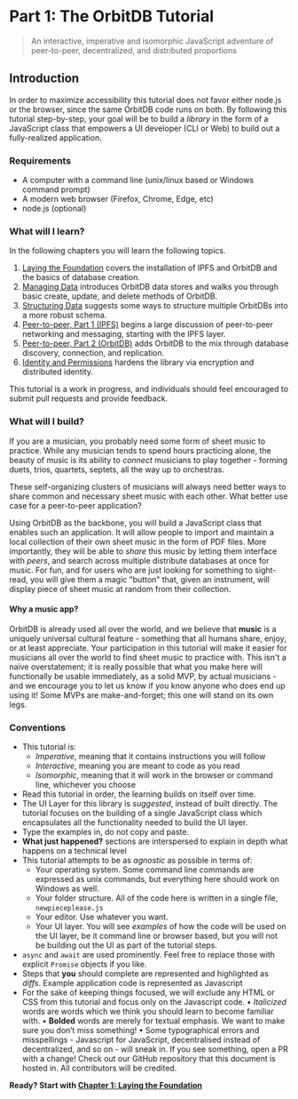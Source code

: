 # Part 1: The OrbitDB Tutorial

> An interactive, imperative and isomorphic JavaScript adventure of peer-to-peer, decentralized, and distributed proportions

## Introduction

In order to maximize accessibility this tutorial does not favor either node.js or the browser, since the same OrbitDB code runs on both. By following this tutorial step-by-step, your goal will be to build a _library_ in the form of a JavaScript class that empowers a UI developer (CLI or Web) to build out a fully-realized application.

### Requirements

* A computer with a command line (unix/linux based or Windows command prompt)
* A modern web browser (Firefox, Chrome, Edge, etc)
* node.js (optional)

### What will I learn?

In the following chapters you will learn the following topics.

1. [Laying the Foundation](./01_Tutorial/01_Basics.md) covers the installation of IPFS and OrbitDB and the basics of database creation.
2. [Managing Data](./01_Tutorial/02_Managing_Data.md) introduces OrbitDB data stores and walks you through basic create, update, and delete methods of OrbitDB.
3. [Structuring Data](./01_Tutorial/03_Structuring_Data.md) suggests some ways to structure multiple OrbitDBs into a more robust schema.
4. [Peer-to-peer, Part 1 (IPFS)](./01_Tutorial/04_P2P_Part_1.md) begins a large discussion of peer-to-peer networking and messaging, starting with the IPFS layer.
5. [Peer-to-peer, Part 2 (OrbitDB)](./01_Tutorial/04_P2P_Part_2.md) adds OrbitDB to the mix through database discovery, connection, and replication.
6. [Identity and Permissions](./01_Tutorial/06_Identity_Permission.md) hardens the library via encryption and distributed identity.

This tutorial is a work in progress, and individuals should feel encouraged to submit pull requests and provide feedback.

### What will I build?

If you are a musician, you probably need some form of sheet music to practice. While any musician tends to spend hours practicing alone, the beauty of music is its ability to _connect_ musicians to play together - forming duets, trios, quartets, septets, all the way up to orchestras.

These self-organizing clusters of musicians will always need better ways to share common and necessary sheet music with each other. What better use case for a peer-to-peer application?

Using OrbitDB as the backbone, you will build a JavaScript class that enables such an application. It will allow people to import and maintain a local collection of their own sheet music in the form of PDF files. More importantly, they will be able to _share_ this music by letting them interface with _peers_, and search across multiple distribute databases at once for music. For fun, and for users who are just looking for something to sight-read, you will give them a magic "button" that, given an instrument, will display piece of sheet music at random from their collection.

#### Why a music app?

OrbitDB is already used all over the world, and we believe that **music** is a uniquely universal cultural feature - something that all humans share, enjoy, or at least appreciate. Your participation in this tutorial will make it easier for musicians all over the world to find sheet music to practice with. This isn't a naïve overstatement; it is really possible that what you make here will functionally be usable immediately, as a solid MVP, by actual musicians - and we encourage you to let us know if you know anyone who does end up using it! Some MVPs are make-and-forget; this one will stand on its own legs.

### Conventions

* This tutorial is:
    * _Imperative_, meaning that it contains instructions you will follow
    * _Interactive_, meaning you are meant to code as you read
    * _Isomorphic_, meaning that it will work in the browser or command line, whichever you choose
* Read this tutorial in order, the learning builds on itself over time.
* The UI Layer for this library is _suggested_, instead of built directly. The tutorial focuses on the building of a single JavaScript class which encapsulates all the functionality needed to build the UI layer.
* Type the examples in, do not copy and paste.
* **What just happened?** sections are interspersed to explain in depth what happens on a technical level
* This tutorial attempts to be as _agnostic_ as possible in terms of:
  * Your operating system. Some command line commands are expressed as unix commands, but everything here should work on Windows as well.
  * Your folder structure. All of the code here is written in a single file, `newpieceplease.js`
  * Your editor. Use whatever you want.
  * Your UI layer. You will see _examples_ of how the code will be used on the UI layer, be it command line or browser based, but you will not be building out the UI as part of the tutorial steps.
* `async` and `await` are used prominently. Feel free to replace those with explicit `Promise` objects if you like.
* Steps that **you** should complete are represented and highlighted as _diffs_. Example application code is represented as Javascript  
* For the sake of keeping things focused, we will exclude any HTML or CSS from this tutorial and focus only on the Javascript code.
• _Italicized_ words are words which we think you should learn to become familiar with.
• **Bolded** words are merely for textual emphasis. We want to make sure you don’t miss something!
• Some typographical errors and misspellings - Javascript for JavaScript, decentralised instead of decentralized, and so on - will sneak in. If you see something, open a PR with a change! Check out our GitHub repository that this document is hosted in. All contributors will be credited.

<strong>Ready? Start with [Chapter 1: Laying the Foundation](./01_Basics.md)</strong>
